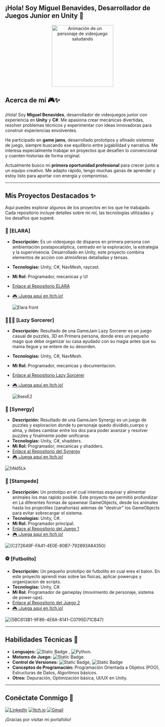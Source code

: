 ## ¡Hola! Soy Miguel Benavides, Desarrollador de Juegos Junior en Unity 👋

<p align="center">
  <img src="https://media2.giphy.com/media/v1.Y2lkPTc5MGI3NjExN3ZmcHRwZjQ1dHQ5aDkyOWhiejhtNGZ5bzg0ajBoNW5ocnoxNGltMiZlcD12MV9pbnRlcm5hbF9naWZfYnlfaWQmY3Q9Zw/3o7TKrbXUnCJkzAWu4/giphy.gif" alt="Animación de un personaje de videojuego saludando" width="200"/>
</p>

## Acerca de mí 🎮✨

¡Hola! Soy **Miguel Benavides**, desarrollador de videojuegos junior con experiencia en **Unity** y **C#**. Me apasiona crear mecánicas divertidas, resolver problemas técnicos y experimentar con ideas innovadoras para construir experiencias envolventes.

He participado en **game jams**, desarrollado prototipos y afinado sistemas de juego, siempre buscando ese equilibrio entre jugabilidad y narrativa. Me interesa especialmente trabajar en proyectos que desafíen lo convencional y cuenten historias de forma original.

Actualmente busco mi **primera oportunidad profesional** para crecer junto a un equipo creativo. Me adapto rápido, tengo muchas ganas de aprender y estoy listo para aportar con energía y compromiso.

---

## Mis Proyectos Destacados ✨

Aquí puedes explorar algunos de los proyectos en los que he trabajado. Cada repositorio incluye detalles sobre mi rol, las tecnologías utilizadas y los desafíos que superé.

### 🧟 [ELARA]
* **Descripción:** Es un videojuego de disparos en primera persona con ambientación postapocalíptica, centrado en la exploración, la estrategia y la supervivencia. Desarrollado en Unity, este proyecto combina elementos de acción con atmósferas detalladas y tensas. 
* **Tecnologías:** Unity, C#, NavMesh, raycast.
* **Mi Rol:** Programador, mecanicas y UI
* [Enlace al Repositorio ELARA](https://github.com/garciaw602/Elara)
* [🎮 ¡Juega aquí en Itch.io!](https://wilsongarcia.itch.io/elara)

  ![Elara front](https://github.com/user-attachments/assets/c75a5a39-b80f-40eb-9fd5-2f5bdeb623fa)

### 🧙🏼‍♂️ [Lazy Sorcerer]
* **Descripción:** Resultado de una GameJam Lazy Sorcerer es un juego casual de puzzles, 3D en Primera persona, donde eres un pequeño mago que debe organizar su casa ayudado con su magia antes que su mama llegue y se entere de su desorden.
* **Tecnologías:** Unity, C#, NavMesh.
* **Mi Rol:** Programador, mecanicas y documentacion.
* [Enlace al Repositorio Lazy Sorcerer](https://github.com/santiagomr2708/Lazy-Sorcery-GameJam)
* [🎮 ¡Juega aquí en Itch.io!](https://santi4go03.itch.io/lazy-sorcery)

  ![8sexE2](https://github.com/user-attachments/assets/9c6a5881-dc18-4174-b3f1-c947cddfbc0d)


### 👻 [Synergy]
* **Descripción:** Resultado de una GameJam Synergy es un juego de puzzles y exploracion donde tu personaje quedo dividido,cuerpo y alma, y debes cambiar entre los dos para poder avanzar y resolver puzzles y finalmente poder unificarse.
* **Tecnologías:** Unity, C#, shadders.
* **Mi Rol:** Programador, mecanicas y shadders.
* [Enlace al Repositorio del Synergy](https://github.com/Thingy25/GenJam1)
* [🎮 ¡Juega aquí en Itch.io!](https://thingy25.itch.io/synergy)

![hNd5Lk](https://github.com/user-attachments/assets/f13240b6-43e0-49ab-b0e0-27684f069e6f)



### 🫎 [Stampede]
* **Descripción:** Un prototipo en el cual intentas esquivar y alimentar animales los mas rapido posible. Este proyecto me permitió profundizar en La diferentes formas de spawnear GameObjects, desde los animales hasta los projectiles (zanahorias) ademas de "destruir" los GameObjects para evitar sobrecargar el sistema.
* **Tecnologías:** Unity, C#.
* **Mi Rol:** Programador principal.
* [Enlace al Repositorio del Juego 1](https://github.com/TuUsuario/NombreDeTuJuego1)
* [🎮 ¡Juega aquí en Itch.io!](https://miguelbenavides.itch.io/prototype-2)

![{C272649F-FA41-4E0E-80B7-792893A84350}](https://github.com/user-attachments/assets/2284f227-bb3f-4473-a36b-b4737c994471)


### ⚽ [Futbolito]
* **Descripción:** Un pequeño prototipo de futbolito en cual eres el balon. En este proyecto aprendi mas sobre las fisicas, aplicar powerups y organizacion de scripts.
* **Tecnologías:** Unity, C#.
* **Mi Rol:** Programador de gameplay (movimiento de personaje, sistema de power-ups).
* [Enlace al Repositorio del Juego 2](https://github.com/TuUsuario/NombreDeTuJuego2)
* [🎮 ¡Juega aquí en Itch.io!](https://miguelbenavides.itch.io/prototype-4)

![{5BC613B1-9F86-4E6A-8141-C0795D71CB47}](https://github.com/user-attachments/assets/2f9921d1-118b-4b35-bb95-f18587eb10b1)

---

## Habilidades Técnicas 🚀
* **Lenguajes:** ![Static Badge](https://img.shields.io/badge/%23-yellow?logo=C&logoColor=black)
, ![Python](https://img.shields.io/badge/Python-3670A0?style=flat&logo=python&logoColor=ffdd54).
* **Motores de Juego:** ![Static Badge](https://img.shields.io/badge/Unity-Intermedio-blue?logo=Unity&logoColor=black).
* **Control de Versiones:** ![Static Badge](https://img.shields.io/badge/Git-yellow?logo=Git&logoColor=black), ![Static Badge](https://img.shields.io/badge/Github-blue?logo=Github&logoColor=black)
* **Conceptos de Programación:** Programación Orientada a Objetos (POO), Estructuras de Datos, Algoritmos básicos.
* **Otros:** Depuración, Optimización básica, UI/UX en Unity.

---

## Conéctate Conmigo 📧
[![LinkedIn](https://img.shields.io/badge/LinkedIn-0077B5?style=for-the-badge&logo=linkedin&logoColor=white)](https://www.linkedin.com/in/miguel-benavides-lindao-game-dev)
[![Itch.io](https://img.shields.io/badge/Itch.io-FA5C5C?style=for-the-badge&logo=itch.io&logoColor=white)](https://miguelbenavides.itch.io/)
[![Gmail](https://img.shields.io/badge/Gmail-D14836?style=for-the-badge&logo=gmail&logoColor=white)](mailto:miguelestebanbl95@gmail.com)

¡Gracias por visitar mi portafolio!
